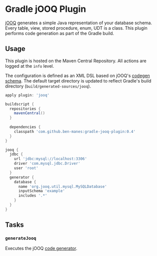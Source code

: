 # Gradle jOOQ Plugin

[jOOQ](http://www.jooq.org) generates a simple Java representation of your database schema.
Every table, view, stored procedure, enum, UDT is a class. This plugin performs code generation
as part of the Gradle build.

## Usage

This plugin is hosted on the Maven Central Repository. All actions are logged at the `info` level.

The configuration is defined as an XML DSL based on jOOQ's 
[codegen schema](http://www.jooq.org/xsd/jooq-codegen-3.0.0.xsd). The default target directory is
updated to reflect Gradle's build directory (`build/generated-sources/jooq`).

```groovy
apply plugin: 'jooq'

buildscript {
  repositories {
    mavenCentral()
  }
  
  dependencies {
    classpath 'com.github.ben-manes:gradle-jooq-plugin:0.4'
  }
}

jooq {
  jdbc {
    url 'jdbc:mysql://localhost:3306'
    driver 'com.mysql.jdbc.Driver'
    user 'root'
  }
  generator {
    database {
      name 'org.jooq.util.mysql.MySQLDatabase'
      inputSchema 'example'
      includes '.*'
    }
  }
}
```

## Tasks

### `generateJooq`

Executes the jOOQ [code generator](http://www.jooq.org/doc/3.0/manual/code-generation/).

